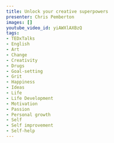 ```yaml
---
title: Unlock your creative superpowers
presenter: Chris Pemberton
images: []
youtube_video_id: yiAWXlAXBzQ
tags:
- TEDxTalks
- English
- Art
- Change
- Creativity
- Drugs
- Goal-setting
- Grit
- Happiness
- Ideas
- Life
- Life Development
- Motivation
- Passion
- Personal growth
- Self
- Self improvement
- Self-help
---
```

